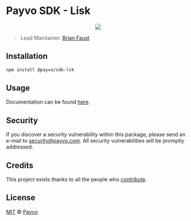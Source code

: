# Payvo SDK - Lisk

<p align="center">
    <img src="https://raw.githubusercontent.com/PayvoHQ/sdk/master/packages/sdk-lsk/banner.png" />
</p>

> Lead Maintainer: [Brian Faust](https://github.com/faustbrian)

## Installation

```bash
npm install @payvo/sdk-lsk
```

## Usage

Documentation can be found [here](https://ark.dev/docs/payvo-sdk/coins/lsk).

## Security

If you discover a security vulnerability within this package, please send an e-mail to security@payvo.com. All security vulnerabilities will be promptly addressed.

## Credits

This project exists thanks to all the people who [contribute](../../contributors).

## License

[MIT](LICENSE) © [Payvo](https://payvo.com)
